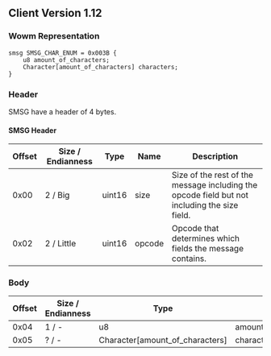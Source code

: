 ## Client Version 1.12

### Wowm Representation
```rust,ignore
smsg SMSG_CHAR_ENUM = 0x003B {
    u8 amount_of_characters;    
    Character[amount_of_characters] characters;    
}

```
### Header
SMSG have a header of 4 bytes.

#### SMSG Header
| Offset | Size / Endianness | Type   | Name   | Description |
| ------ | ----------------- | ------ | ------ | ----------- |
| 0x00   | 2 / Big           | uint16 | size   | Size of the rest of the message including the opcode field but not including the size field.|
| 0x02   | 2 / Little        | uint16 | opcode | Opcode that determines which fields the message contains.|
### Body
| Offset | Size / Endianness | Type | Name | Description |
| ------ | ----------------- | ---- | ---- | ----------- |
| 0x04 | 1 / - | u8 | amount_of_characters |  |
| 0x05 | ? / - | Character[amount_of_characters] | characters |  |
